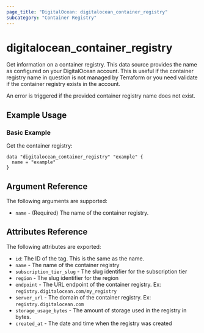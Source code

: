 ```yaml
---
page_title: "DigitalOcean: digitalocean_container_registry"
subcategory: "Container Registry"
---
```


# digitalocean_container_registry

Get information on a container registry. This data source provides the name as
configured on your DigitalOcean account. This is useful if the container
registry name in question is not managed by Terraform or you need validate if
the container registry exists in the account.

An error is triggered if the provided container registry name does not exist.

## Example Usage

### Basic Example

Get the container registry:

```hcl
data "digitalocean_container_registry" "example" {
  name = "example"
}
```

## Argument Reference

The following arguments are supported:

* `name` - (Required) The name of the container registry.

## Attributes Reference

The following attributes are exported:

* `id`: The ID of the tag. This is the same as the name.
* `name` - The name of the container registry
* `subscription_tier_slug` - The slug identifier for the subscription tier
* `region` - The slug identifier for the  region
* `endpoint` - The URL endpoint of the container registry. Ex: `registry.digitalocean.com/my_registry`
* `server_url` - The domain of the container registry. Ex: `registry.digitalocean.com`
* `storage_usage_bytes` - The amount of storage used in the registry in bytes.
* `created_at` - The date and time when the registry was created

